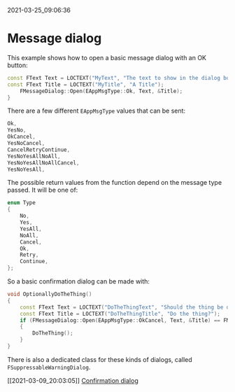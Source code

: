 2021-03-25_09:06:36

# Message dialog

This example shows how to open a basic message dialog with an OK button:
```cpp
const FText Text = LOCTEXT("MyText", "The text to show in the dialog box.");
const FText Title = LOCTEXT("MyTitle", "A Title");
    FMessageDialog::Open(EAppMsgType::Ok, Text, &Title);
}
```

There are a few different `EAppMsgType` values that can be sent:
```cpp
Ok,
YesNo,
OkCancel,
YesNoCancel,
CancelRetryContinue,
YesNoYesAllNoAll,
YesNoYesAllNoAllCancel,
YesNoYesAll,
```

The possible return values from the function depend on the message type passed.
It will be one of:
```cpp
enum Type
{
    No,
    Yes,
    YesAll,
    NoAll,
    Cancel,
    Ok,
    Retry,
    Continue,
};
```

So a basic confirmation dialog can be made with:
```cpp
void OptionallyDoTheThing()
{
    const FText Text = LOCTEXT("DoTheThingText", "Should the thing be done?");
    const FText Title = LOCTEXT("DoTheThingTitle", "Do the thing?");
    if (FMessageDialog::Open(EAppMsgType::OkCancel, Text, &Title) == FMessageDialog::Ok)
    {
        DoTheThing();
    }
}
```
There is also a dedicated class for these kinds of dialogs, called `FSuppressableWarningDialog`.


[[2021-03-09_20:03:05]] [Confirmation dialog](./Confirmation%20dialog.md)  